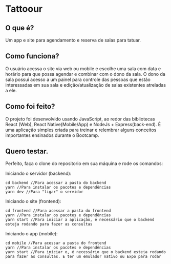 # Tattoour

## O que é?

Um app e site para agendamento e reserva de salas para tatuar.

## Como funciona?

O usuário acessa o site via web ou mobile e escolhe uma sala com data e horário para que possa agendar e combinar com o dono da sala. O dono da sala possui acesso a um painel para controle das pessoas que estão interessadas em sua sala e edição/atualização de salas existentes atreladas a ele.

## Como foi feito?

O projeto foi desenvolvido usando JavaScript, ao redor das bibliotecas React (Web), React Native(Mobile/App) e NodeJs + Express(back-end). É uma aplicação simples criada para treinar e relembrar alguns conceitos importantes ensinados durante o Bootcamp.

## Quero testar.

Perfeito, faça o clone do repositorio em sua máquina e rode os comandos:

Iniciando o servidor (backend):
```
cd backend //Para acessar a pasta do backend
yarn //Para instalar os pacotes e dependências
yarn dev //Para "ligar" o servidor
```

Iniciando o site (frontend):
```
cd frontend //Para acessar a pasta do frontend
yarn //Para instalar os pacotes e dependências
yarn start //Para iniciar a aplicação, é necessário que o backend esteja rodando para fazer as consultas
```

Iniciando o app (mobile):
```
cd mobile //Para acessar a pasta do frontend
yarn //Para instalar os pacotes e dependências
yarn start //Para iniciar o, é necessário que o backend esteja rodando para fazer as consultas. E ter um emulador nativo ou Expo para rodar
```
